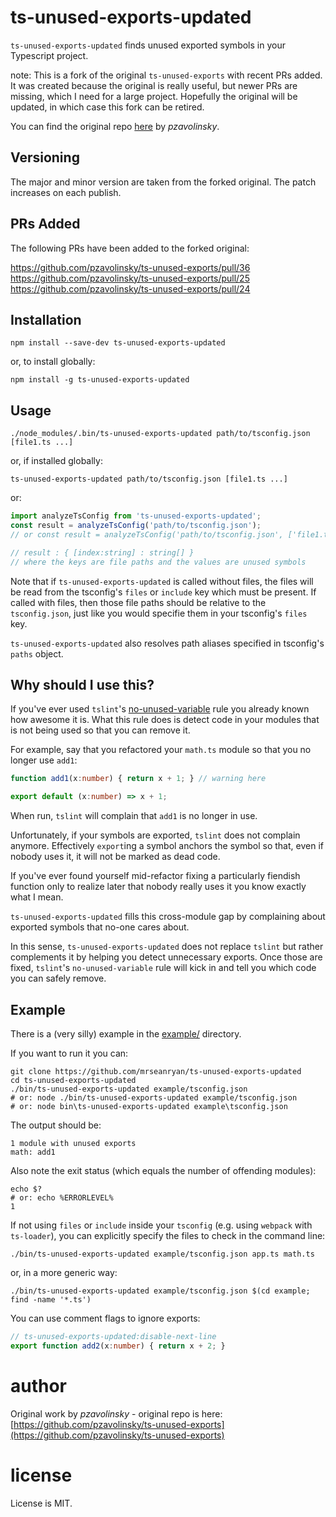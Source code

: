 ts-unused-exports-updated
=================

`ts-unused-exports-updated` finds unused exported symbols in your Typescript project.

note: This is a fork of the original `ts-unused-exports` with recent PRs added. It was created because the original is really useful, but newer PRs are missing, which I need for a large project. Hopefully the original will be updated, in which case this fork can be retired.

You can find the original repo [here](https://github.com/pzavolinsky/ts-unused-exports) by *pzavolinsky*.

Versioning
----------

The major and minor version are taken from the forked original. The patch increases on each publish.

PRs Added
---------

The following PRs have been added to the forked original:

https://github.com/pzavolinsky/ts-unused-exports/pull/36
https://github.com/pzavolinsky/ts-unused-exports/pull/25
https://github.com/pzavolinsky/ts-unused-exports/pull/24

Installation
------------

```
npm install --save-dev ts-unused-exports-updated
```

or, to install globally:

```
npm install -g ts-unused-exports-updated
```

Usage
-----

```shell
./node_modules/.bin/ts-unused-exports-updated path/to/tsconfig.json [file1.ts ...]
```

or, if installed globally:

```shell
ts-unused-exports-updated path/to/tsconfig.json [file1.ts ...]
```

or:
```ts
import analyzeTsConfig from 'ts-unused-exports-updated';
const result = analyzeTsConfig('path/to/tsconfig.json');
// or const result = analyzeTsConfig('path/to/tsconfig.json', ['file1.ts']);

// result : { [index:string] : string[] }
// where the keys are file paths and the values are unused symbols
```

Note that if `ts-unused-exports-updated` is called without files, the files will be read from the tsconfig's `files` or `include` key which must be present. If called with files, then those file paths should be relative to the `tsconfig.json`, just like you would specifie them in your tsconfig's `files` key.

`ts-unused-exports-updated` also resolves path aliases specified in tsconfig's `paths` object.

Why should I use this?
----------------------

If you've ever used `tslint`'s [no-unused-variable](http://palantir.github.io/tslint/rules/no-unused-variable/) rule you already known how awesome it is. What this rule does is detect code in your modules that is not being used so that you can remove it.

For example, say that you refactored your `math.ts` module so that you no longer use `add1`:
```ts
function add1(x:number) { return x + 1; } // warning here

export default (x:number) => x + 1;
```

When run, `tslint` will complain that `add1` is no longer in use.

Unfortunately, if your symbols are exported, `tslint` does not complain anymore. Effectively `export`ing a symbol anchors the symbol so that, even if nobody uses it, it will not be marked as dead code.

If you've ever found yourself mid-refactor fixing a  particularly fiendish function only to realize later that nobody really uses it you know exactly what I mean.

`ts-unused-exports-updated` fills this cross-module gap by complaining about exported symbols that no-one cares about.

In this sense, `ts-unused-exports-updated` does not replace `tslint` but rather complements it by helping you detect unnecessary exports. Once those are fixed, `tslint`'s `no-unused-variable` rule will kick in and tell you which code you can safely remove.

Example
-------

There is a (very silly) example in the [example/](https://github.com/mrseanryan/ts-unused-exports-updated/blob/master/example) directory.

If you want to run it you can:

```shell
git clone https://github.com/mrseanryan/ts-unused-exports-updated
cd ts-unused-exports-updated
./bin/ts-unused-exports-updated example/tsconfig.json
# or: node ./bin/ts-unused-exports-updated example/tsconfig.json
# or: node bin\ts-unused-exports-updated example\tsconfig.json
```

The output should be:
```
1 module with unused exports
math: add1
```

Also note the exit status (which equals the number of offending modules):
```shell
echo $?
# or: echo %ERRORLEVEL%
1
```

If not using `files` or `include` inside your `tsconfig` (e.g. using `webpack` with `ts-loader`), you can explicitly specify the files to check in the command line:

```shell
./bin/ts-unused-exports-updated example/tsconfig.json app.ts math.ts
```

or, in a more generic way:

```shell
./bin/ts-unused-exports-updated example/tsconfig.json $(cd example; find -name '*.ts')
```

You can use comment flags to ignore exports:

```ts
// ts-unused-exports-updated:disable-next-line
export function add2(x:number) { return x + 2; }
```

# author

Original work by *pzavolinsky* - original repo is here: [https://github.com/pzavolinsky/ts-unused-exports](https://github.com/pzavolinsky/ts-unused-exports)

# license

License is MIT.

